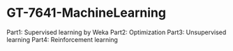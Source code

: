 # GT-7641-MachineLearning
Part1: Supervised learning by Weka
Part2: Optimization
Part3: Unsupervised learning
Part4: Reinforcement learning

